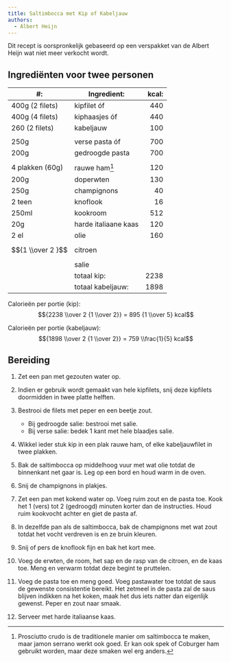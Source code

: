 ```yaml
---
title: Saltimbocca met Kip of Kabeljauw
authors:
  - Albert Heijn
---
```


Dit recept is oorspronkelijk gebaseerd op een verspakket van de Albert Heijn wat niet meer verkocht wordt.

## Ingrediënten voor twee personen

| #:                | Ingredient:          | kcal: |
| ----------------- | -------------------- | ----: |
| 400g (2 filets)   | kipfilet óf          |   440 |
| 400g (4 filets)   | kiphaasjes óf        |   440 |
| 260 (2 filets)    | kabeljauw            |   100 |
|                   |                      |       |
| 250g              | verse pasta óf       |   700 |
| 200g              | gedroogde pasta      |   700 |
|                   |                      |       |
| 4 plakken (60g)   | rauwe ham[^1]        |   120 |
| 200g              | doperwten            |   130 |
| 250g              | champignons          |    40 |
| 2 teen            | knoflook             |    16 |
| 250ml             | kookroom             |   512 |
| 20g               | harde italiaane kaas |   120 |
| 2 el              | olie                 |   160 |
| $${1 \\over 2 }$$ | citroen              |       |
|                   | salie                |       |
|                   | totaal kip:          |  2238 |
|                   | totaal kabeljauw:    |  1898 |

[^1]: Prosciutto crudo is de traditionele manier om saltimbocca te maken, maar jamon serrano werkt ook goed. Er kan ook spek of Coburger ham gebruikt worden, maar deze smaken wel erg anders.

Calorieën per portie (kip): $${2238  \\over 2 {1 \\over 2}} = 895 {1 \\over 5} kcal$$

Calorieën per portie (kabeljauw): $${1898 \\over  2 {1 \\over 2}} = 759 \\frac{1}{5} kcal$$

## Bereiding

1. Zet een pan met gezouten water op.

1. Indien er gebruik wordt gemaakt van hele kipfilets, snij deze kipfilets doormidden in twee platte helften.

1. Bestrooi de filets met peper en een beetje zout.

   - Bij gedroogde salie: bestrooi met salie.
   - Bij verse salie: bedek 1 kant met hele blaadjes salie.

1. Wikkel ieder stuk kip in een plak rauwe ham, of elke kabeljauwfilet in twee plakken.

1. Bak de saltimbocca op middelhoog vuur met wat olie totdat de binnenkant net gaar is. Leg op een bord en houd warm in de oven.

1. Snij de champignons in plakjes.

1. Zet een pan met kokend water op. Voeg ruim zout en de pasta toe. Kook het 1 (vers) tot 2 (gedroogd) minuten korter dan de instructies. Houd ruim kookvocht achter en giet de pasta af.

1. In dezelfde pan als de saltimbocca, bak de champignons met wat zout totdat het vocht verdreven is en ze bruin kleuren.

1. Snij of pers de knoflook fijn en bak het kort mee.

1. Voeg de erwten, de room, het sap en de rasp van de citroen, en de kaas toe. Meng en verwarm totdat deze begint te pruttelen.

1. Voeg de pasta toe en meng goed. Voeg pastawater toe totdat de saus de gewenste consistentie bereikt. Het zetmeel in de pasta zal de saus blijven indikken na het koken, maak het dus iets natter dan eigenlijk gewenst. Peper en zout naar smaak.

1. Serveer met harde italiaanse kaas.
